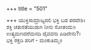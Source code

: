 +++
title = "501"

+++
ಯುಕ್ತಿಸಾಮ್ರಾಜ್ಯದಲಿ ಭಕ್ತಿ ಬಡ ಪರದೇಶಿ।  
ಶಕ್ತಿ ಚತುರತೆಯುಡುಗಿ ನೀನು ಸೋತಂದು॥  
ಉತ್ಕ್ರಮಣದರೆಮನದಿ ದೈವವನು ಪಿಡಿದೇನು?।  
ಭಕ್ತಿ ರಕ್ತದಿ ಪರಿಗೆ - ಮಂಕುತಿಮ್ಮ॥  
